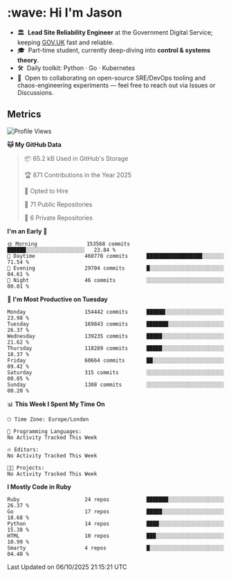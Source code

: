 <h1 align="left" id="jason-title">:wave: Hi I'm Jason</h1>

- 🏛️ &nbsp;**Lead Site Reliability Engineer** at the Government Digital Service; keeping [GOV.UK](https://www.gov.uk/) fast and reliable.
- 🎓 &nbsp;Part-time student, currently deep-diving into **control & systems theory**.  
- 🛠️ &nbsp;Daily toolkit: Python · Go · Kubernetes  
- 🤝 &nbsp;Open to collaborating on open-source SRE/DevOps tooling and chaos-engineering experiments — feel free to reach out via Issues or Discussions.


<h2>Metrics</h2>

<!--START_SECTION:waka-->
![Profile Views](http://img.shields.io/badge/Profile%20Views-1-blue)

**🐱 My GitHub Data** 

> 📦 65.2 kB Used in GitHub's Storage 
 > 
> 🏆 871 Contributions in the Year 2025
 > 
> 💼 Opted to Hire
 > 
> 📜 71 Public Repositories 
 > 
> 🔑 6 Private Repositories 
 > 
**I'm an Early 🐤** 

```text
🌞 Morning                153568 commits      ██████░░░░░░░░░░░░░░░░░░░   23.84 % 
🌆 Daytime                460778 commits      ██████████████████░░░░░░░   71.54 % 
🌃 Evening                29704 commits       █░░░░░░░░░░░░░░░░░░░░░░░░   04.61 % 
🌙 Night                  46 commits          ░░░░░░░░░░░░░░░░░░░░░░░░░   00.01 % 
```
📅 **I'm Most Productive on Tuesday** 

```text
Monday                   154442 commits      ██████░░░░░░░░░░░░░░░░░░░   23.98 % 
Tuesday                  169843 commits      ███████░░░░░░░░░░░░░░░░░░   26.37 % 
Wednesday                139235 commits      █████░░░░░░░░░░░░░░░░░░░░   21.62 % 
Thursday                 118289 commits      █████░░░░░░░░░░░░░░░░░░░░   18.37 % 
Friday                   60664 commits       ██░░░░░░░░░░░░░░░░░░░░░░░   09.42 % 
Saturday                 315 commits         ░░░░░░░░░░░░░░░░░░░░░░░░░   00.05 % 
Sunday                   1308 commits        ░░░░░░░░░░░░░░░░░░░░░░░░░   00.20 % 
```


📊 **This Week I Spent My Time On** 

```text
🕑︎ Time Zone: Europe/London

💬 Programming Languages: 
No Activity Tracked This Week

🔥 Editors: 
No Activity Tracked This Week

🐱‍💻 Projects: 
No Activity Tracked This Week
```

**I Mostly Code in Ruby** 

```text
Ruby                     24 repos            ███████░░░░░░░░░░░░░░░░░░   26.37 % 
Go                       17 repos            █████░░░░░░░░░░░░░░░░░░░░   18.68 % 
Python                   14 repos            ████░░░░░░░░░░░░░░░░░░░░░   15.38 % 
HTML                     10 repos            ███░░░░░░░░░░░░░░░░░░░░░░   10.99 % 
Smarty                   4 repos             █░░░░░░░░░░░░░░░░░░░░░░░░   04.40 % 
```




 Last Updated on 06/10/2025 21:15:21 UTC
<!--END_SECTION:waka-->

<!-- links -->

[issues page]: https://github.com/jasonBirchall/jasonBirchall/issues "jasonBirchall/issues"
